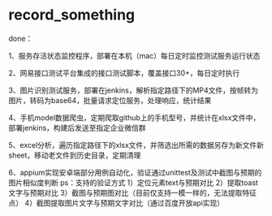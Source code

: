 # record_something

done：

1、服务存活状态监控程序，部署在本机（mac）每日定时监控测试服务运行状态

2、网易接口测试平台集成的接口测试脚本，覆盖接口30+，每日定时执行

3、图片识别测试服务，部署在jenkins，解析指定路径下的MP4文件，按帧转为图片，转码为base64，批量请求定位服务，处理响应，统计结果

4、手机model数据爬虫，定期爬取github上的手机型号，并统计在xlsx文件中，部署jenkins，构建后发送至指定企业微信群

5、excel分析，遍历指定路径下的xlsx文件，并筛选出所需的数据另存为新文件新sheet，移动老文件到历史目录，定期清理

6、appium实现安卓端部分用例自动化，验证通过unittest及测试中截图与预期的图片相似度判断
ps：支持的验证方式
1）定位元素text与预期对比
2）提取toast文字与预期对比
3）截图与预期图对比（目前仅支持一模一样的，无法提取特征点）
4）截图提取图片文字与预期文字对比（通过百度开放api实现）
